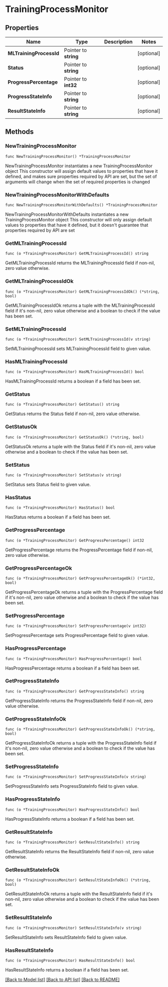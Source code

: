 # TrainingProcessMonitor

## Properties

Name | Type | Description | Notes
------------ | ------------- | ------------- | -------------
**MLTrainingProcessId** | Pointer to **string** |  | [optional] 
**Status** | Pointer to **string** |  | [optional] 
**ProgressPercentage** | Pointer to **int32** |  | [optional] 
**ProgressStateInfo** | Pointer to **string** |  | [optional] 
**ResultStateInfo** | Pointer to **string** |  | [optional] 

## Methods

### NewTrainingProcessMonitor

`func NewTrainingProcessMonitor() *TrainingProcessMonitor`

NewTrainingProcessMonitor instantiates a new TrainingProcessMonitor object
This constructor will assign default values to properties that have it defined,
and makes sure properties required by API are set, but the set of arguments
will change when the set of required properties is changed

### NewTrainingProcessMonitorWithDefaults

`func NewTrainingProcessMonitorWithDefaults() *TrainingProcessMonitor`

NewTrainingProcessMonitorWithDefaults instantiates a new TrainingProcessMonitor object
This constructor will only assign default values to properties that have it defined,
but it doesn't guarantee that properties required by API are set

### GetMLTrainingProcessId

`func (o *TrainingProcessMonitor) GetMLTrainingProcessId() string`

GetMLTrainingProcessId returns the MLTrainingProcessId field if non-nil, zero value otherwise.

### GetMLTrainingProcessIdOk

`func (o *TrainingProcessMonitor) GetMLTrainingProcessIdOk() (*string, bool)`

GetMLTrainingProcessIdOk returns a tuple with the MLTrainingProcessId field if it's non-nil, zero value otherwise
and a boolean to check if the value has been set.

### SetMLTrainingProcessId

`func (o *TrainingProcessMonitor) SetMLTrainingProcessId(v string)`

SetMLTrainingProcessId sets MLTrainingProcessId field to given value.

### HasMLTrainingProcessId

`func (o *TrainingProcessMonitor) HasMLTrainingProcessId() bool`

HasMLTrainingProcessId returns a boolean if a field has been set.

### GetStatus

`func (o *TrainingProcessMonitor) GetStatus() string`

GetStatus returns the Status field if non-nil, zero value otherwise.

### GetStatusOk

`func (o *TrainingProcessMonitor) GetStatusOk() (*string, bool)`

GetStatusOk returns a tuple with the Status field if it's non-nil, zero value otherwise
and a boolean to check if the value has been set.

### SetStatus

`func (o *TrainingProcessMonitor) SetStatus(v string)`

SetStatus sets Status field to given value.

### HasStatus

`func (o *TrainingProcessMonitor) HasStatus() bool`

HasStatus returns a boolean if a field has been set.

### GetProgressPercentage

`func (o *TrainingProcessMonitor) GetProgressPercentage() int32`

GetProgressPercentage returns the ProgressPercentage field if non-nil, zero value otherwise.

### GetProgressPercentageOk

`func (o *TrainingProcessMonitor) GetProgressPercentageOk() (*int32, bool)`

GetProgressPercentageOk returns a tuple with the ProgressPercentage field if it's non-nil, zero value otherwise
and a boolean to check if the value has been set.

### SetProgressPercentage

`func (o *TrainingProcessMonitor) SetProgressPercentage(v int32)`

SetProgressPercentage sets ProgressPercentage field to given value.

### HasProgressPercentage

`func (o *TrainingProcessMonitor) HasProgressPercentage() bool`

HasProgressPercentage returns a boolean if a field has been set.

### GetProgressStateInfo

`func (o *TrainingProcessMonitor) GetProgressStateInfo() string`

GetProgressStateInfo returns the ProgressStateInfo field if non-nil, zero value otherwise.

### GetProgressStateInfoOk

`func (o *TrainingProcessMonitor) GetProgressStateInfoOk() (*string, bool)`

GetProgressStateInfoOk returns a tuple with the ProgressStateInfo field if it's non-nil, zero value otherwise
and a boolean to check if the value has been set.

### SetProgressStateInfo

`func (o *TrainingProcessMonitor) SetProgressStateInfo(v string)`

SetProgressStateInfo sets ProgressStateInfo field to given value.

### HasProgressStateInfo

`func (o *TrainingProcessMonitor) HasProgressStateInfo() bool`

HasProgressStateInfo returns a boolean if a field has been set.

### GetResultStateInfo

`func (o *TrainingProcessMonitor) GetResultStateInfo() string`

GetResultStateInfo returns the ResultStateInfo field if non-nil, zero value otherwise.

### GetResultStateInfoOk

`func (o *TrainingProcessMonitor) GetResultStateInfoOk() (*string, bool)`

GetResultStateInfoOk returns a tuple with the ResultStateInfo field if it's non-nil, zero value otherwise
and a boolean to check if the value has been set.

### SetResultStateInfo

`func (o *TrainingProcessMonitor) SetResultStateInfo(v string)`

SetResultStateInfo sets ResultStateInfo field to given value.

### HasResultStateInfo

`func (o *TrainingProcessMonitor) HasResultStateInfo() bool`

HasResultStateInfo returns a boolean if a field has been set.


[[Back to Model list]](../README.md#documentation-for-models) [[Back to API list]](../README.md#documentation-for-api-endpoints) [[Back to README]](../README.md)



